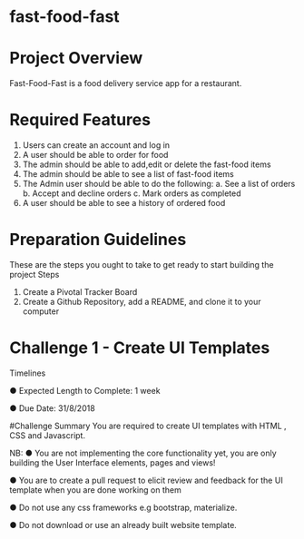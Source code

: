 # fast-food-fast

# Project Overview
Fast-Food-Fast is a food delivery service app for a restaurant.

# Required Features
1. Users can create an account and log in
2. A user should be able to order for food
3. The admin should be able to add,edit or delete the fast-food items
4. The admin should be able to see a list of fast-food items
5. The Admin user should be able to do the following:
a. See a list of orders
b. Accept and decline orders
c. Mark orders as completed
6. A user should be able to see a history of ordered food

# Preparation Guidelines
These are the steps you ought to take to get ready to start building the project
Steps
1. Create a Pivotal Tracker Board
2. Create a Github Repository, add a README, and clone it to your computer

# Challenge 1 - Create UI Templates
Timelines

● Expected Length to Complete: 1 week

● Due Date: 31/8/2018

#Challenge Summary
You are required to create UI templates with HTML , CSS and Javascript.

NB:
● You are not implementing the core functionality yet, you are only building the User
Interface elements, pages and views!

● You are to create a pull request to elicit review and feedback for the UI template when
you are done working on them

● Do not use any css frameworks e.g bootstrap, materialize.

● Do not download or use an already built website template.
